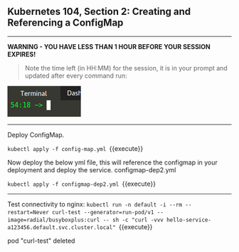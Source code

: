 ## Kubernetes 104, Section 2: Creating and Referencing a ConfigMap

---

**WARNING - YOU HAVE LESS THAN 1 HOUR BEFORE YOUR SESSION EXPIRES!**

>Note the time left (in HH:MM) for the session, it is in your prompt and updated after every command run:

![Terminal Time Remaining](./assets/term-expire.png)

---

Deploy ConfigMap.

`kubectl apply -f config-map.yml
`{{execute}}

Now deploy the below yml file, this will reference the configmap in your deployment and deploy the service. 
configmap-dep2.yml

`kubectl apply -f configmap-dep2.yml
`{{execute}}

---

Test connectivity to nginx:
`kubectl run -n default -i --rm --restart=Never curl-test --generator=run-pod/v1 --image=radial/busyboxplus:curl -- sh -c "curl -vvv hello-service-a123456.default.svc.cluster.local"
`{{execute}}


pod "curl-test" deleted
